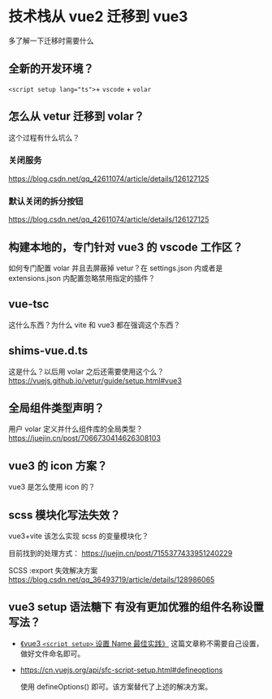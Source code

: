 # 技术栈从 vue2 迁移到 vue3

多了解一下迁移时需要什么

## 全新的开发环境？

`<script setup lang="ts">`+ `vscode` + `volar`

## 怎么从 vetur 迁移到 volar？

这个过程有什么坑么？

### 关闭服务

https://blog.csdn.net/qq_42611074/article/details/126127125

### 默认关闭的拆分按钮

https://blog.csdn.net/qq_42611074/article/details/126127125

## 构建本地的，专门针对 vue3 的 vscode 工作区？

如何专门配置 volar 并且去屏蔽掉 vetur？在 settings.json 内或者是 extensions.json 内配置忽略禁用指定的插件？

## vue-tsc

这什么东西？为什么 vite 和 vue3 都在强调这个东西？

## shims-vue.d.ts

这是什么？以后用 volar 之后还需要使用这个么？
https://vuejs.github.io/vetur/guide/setup.html#vue3

## 全局组件类型声明？

用户 volar 定义并什么组件库的全局类型？
https://juejin.cn/post/7066730414626308103

## vue3 的 icon 方案？

vue3 是怎么使用 icon 的？

## scss 模块化写法失效？

vue3+vite 该怎么实现 scss 的变量模块化？

目前找到的处理方式：
https://juejin.cn/post/7155377433951240229

SCSS :export 失效解决方案
https://blog.csdn.net/qq_36493719/article/details/128986065

## vue3 setup 语法糖下 有没有更加优雅的组件名称设置写法？

- [《vue3 `<script setup>` 设置 Name 最佳实践》](https://juejin.cn/post/7114155218857623565)
  这篇文章称不需要自己设置，做好文件命名即可。

- https://cn.vuejs.org/api/sfc-script-setup.html#defineoptions

  使用 defineOptions() 即可。该方案替代了上述的解决方案。
